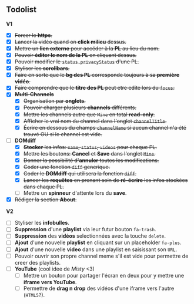 Todolist
--------

**V1**
- [X] <s>Forcer le **https**.</s>
- [X] <s>Lancer la vidéo quand on **click milieu** dessus.</s>
- [X] <s>Mettre un **lien externe** pour accéder à la **PL** au lieu du nom.</s>
- [X] <s>Pouvoir **éditer le nom de la PL** en cliquant dessus.</s>
- [X] <s>Pouvoir modifier le `status.privacyStatus` d'une PL.</s>
- [X] <s>Styliser les **scrollbars**.</s>
- [X] <s>Faire en sorte que le **bg des PL** corresponde toujours à sa **première vidéo**.</s>
- [X] <s>Faire comprendre que le **titre des PL** peut etre edite lors du `focus`.</s>
- [X] <s>**Multi-Channels**</s>
  - [X] <s>Organisation par **onglets**.</s>
  - [X] <s>Pouvoir charger plusieurs **channels** différents.</s>
  - [X] <s>Mettre les channels autre que `Mine` en total **read-only**.</s>
  - [x] <s>Afficher le vrai nom du channel dans l'onglet `channelTitle`.</s>
  - [X] <s>Écrire en dessous du champs `channelName` si aucun channel n'a été trouvé OU si le channel est vide.</s>
- [ ] **DOMdiff**
  - [X] <s>**Stocker** les infos: `name`, `status`, `videos` pour chaque PL.</s>
  - [X] <s>Mettre les boutons: **Cancel** et **Save** dans l'onglet `Mine`.</s>
  - [X] <s>Donner la possibilité d'**annuler** toutes les modifications.</s>
  - [X] <s>Coder une fonction `diff` generique.</s>
  - [X] <s>Coder le **DOMdiff** qui utilisera la fonction `diff`.</s>
  - [X] <s>Lancer les **requêtes** en prenant soin de **ré-écrire** les infos stockées dans chaque PL.</s>
  - [ ] Mettre un **spinneur** d'attente lors du **save**.
- [X] <s>Rédiger la section **About**.</s>

**V2**
- [ ] Styliser les **infobulles**.
- [ ] **Suppression** d'une **playlist** via leur futur bouton `fa-trash`.
- [ ] **Suppression** des **vidéos** selectionnées avec la touche `delete`.
- [ ] **Ajout** d'une nouvelle **playlist** en cliquant sur un placeholder `fa-plus`.
- [ ] **Ajout** d'une nouvelle **video** dans une playlist en saisissant son `URL`.
- [ ] Pouvoir ouvrir son propre channel meme s'il est vide pour permettre de creer des playlists.
- [ ] **YouTube** (cool idee de _Misty_ <3)
  - [ ] Mettre un bouton pour partager l'écran en deux pour y mettre une **iframe vers YouTube**.
  - [ ] Permettre de **drag n drop** des vidéos d'une iframe vers l'autre (`HTML5`?).
